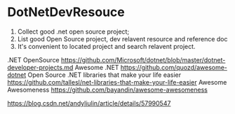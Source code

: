 # DotNetDevResouce
1. Collect good .net open source project; 
2. List good Open Source project, dev relavent resource and reference doc
3. It's convenient to located project and search relavent project. 

.NET OpenSource
https://github.com/Microsoft/dotnet/blob/master/dotnet-developer-projects.md
Awesome .NET
https://github.com/quozd/awesome-dotnet
Open Source .NET libraries that make your life easier
https://github.com/tallesl/net-libraries-that-make-your-life-easier
Awesome Awesomeness
https://github.com/bayandin/awesome-awesomeness

https://blog.csdn.net/andyliulin/article/details/57990547
